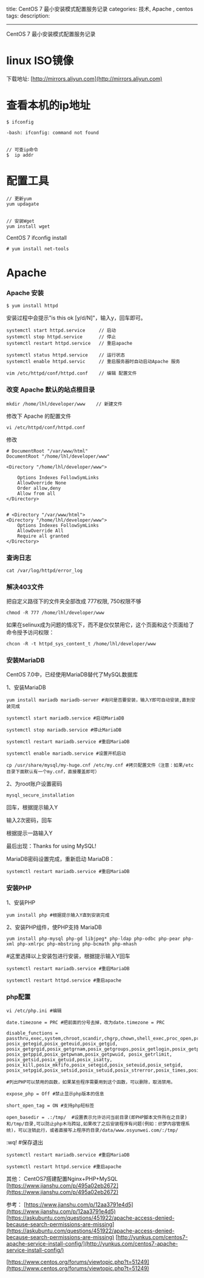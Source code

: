 title: CentOS 7 最小安装模式配置服务记录
categories: 技术, Apache , centos
tags: 
description:

---

CentOS 7 最小安装模式配置服务记录

# linux ISO镜像
下载地址: [http://mirrors.aliyun.com](http://mirrors.aliyun.com)




# 查看本机的ip地址

```
$ ifconfig

-bash: ifconfig: command not found


// 可查ip命令
$  ip addr

```

# 配置工具

```
// 更新yum
yum updagate


// 安装Wget
yum install wget
```

CentOS 7 ifconfig install

```
# yum install net-tools
```

# Apache 

### Apache 安装

```
$ yum install httpd
```

安装过程中会提示"is this ok [y/d/N]"，输入y，回车即可。

```
systemctl start httpd.service     // 启动
systemctl stop httpd.service      // 停止
systemctl restart httpd.service   // 重启apache

systemctl status httpd.service    // 运行状态
systemctl enable httpd.servic     // 重启服务器时自动启动Apache 服务

vim /etc/httpd/conf/httpd.conf    // 编辑 配置文件

```

### 改变 Apache 默认的站点根目录

```
mkdir /home/lhl/developer/www    // 新建文件

```

修改下 Apache 的配置文件

```
vi /etc/httpd/conf/httpd.conf
```

修改

```
# DocumentRoot "/var/www/html"
DocumentRoot "/home/lhl/developer/www"

<Directory "/home/lhl/developer/www">

    Options Indexes FollowSymLinks
    AllowOverride None
    Order allow,deny
    Allow from all
</Directory>


# <Directory "/var/www/html">
<Directory "/home/lhl/developer/www">
    Options Indexes FollowSymLinks
    AllowOverride All
    Require all granted
</Directory>
```

### 查询日志

```
cat /var/log/httpd/error_log
```

### 解决403文件

把自定义路径下的文件夹全部改成 777权限, 750权限不够

```
chmod -R 777 /home/lhl/developer/www
```

如果在selinux成为问题的情况下，而不是仅仅禁用它，这个页面和这个页面给了命令授予访问权限：
```
chcon -R -t httpd_sys_content_t /home/lhl/developer/www
```

### 安装MariaDB

CentOS 7.0中，已经使用MariaDB替代了MySQL数据库

1、安装MariaDB


```
yum install mariadb mariadb-server #询问是否要安装，输入Y即可自动安装,直到安装完成

systemctl start mariadb.service #启动MariaDB

systemctl stop mariadb.service #停止MariaDB

systemctl restart mariadb.service #重启MariaDB

systemctl enable mariadb.service #设置开机启动

cp /usr/share/mysql/my-huge.cnf /etc/my.cnf #拷贝配置文件（注意：如果/etc目录下面默认有一个my.cnf，直接覆盖即可）
```

2、为root账户设置密码


```
mysql_secure_installation
```
回车，根据提示输入Y

输入2次密码，回车

根据提示一路输入Y

最后出现：Thanks for using MySQL!

MariaDB密码设置完成，重新启动 MariaDB：
```
systemctl restart mariadb.service #重启MariaDB
```

### 安装PHP

1、安装PHP
```
yum install php #根据提示输入Y直到安装完成
```
2、安装PHP组件，使PHP支持 MariaDB
```
yum install php-mysql php-gd libjpeg* php-ldap php-odbc php-pear php-xml php-xmlrpc php-mbstring php-bcmath php-mhash
```
#这里选择以上安装包进行安装，根据提示输入Y回车
```
systemctl restart mariadb.service #重启MariaDB

systemctl restart httpd.service #重启apache
```

### php配置
```
vi /etc/php.ini #编辑

date.timezone = PRC #把前面的分号去掉，改为date.timezone = PRC

disable_functions = passthru,exec,system,chroot,scandir,chgrp,chown,shell_exec,proc_open,proc_get_status,ini_alter,ini_alter,ini_restore,dl,openlog,syslog,readlink,symlink,popepassthru,stream_socket_server,escapeshellcmd,dll,popen,disk_free_space,checkdnsrr,checkdnsrr,getservbyname,getservbyport,disk_total_space,posix_ctermid,posix_get_last_error,posix_getcwd, posix_getegid,posix_geteuid,posix_getgid, posix_getgrgid,posix_getgrnam,posix_getgroups,posix_getlogin,posix_getpgid,posix_getpgrp,posix_getpid, posix_getppid,posix_getpwnam,posix_getpwuid, posix_getrlimit, posix_getsid,posix_getuid,posix_isatty, posix_kill,posix_mkfifo,posix_setegid,posix_seteuid,posix_setgid, posix_setpgid,posix_setsid,posix_setuid,posix_strerror,posix_times,posix_ttyname,posix_uname

#列出PHP可以禁用的函数，如果某些程序需要用到这个函数，可以删除，取消禁用。

expose_php = Off #禁止显示php版本的信息

short_open_tag = ON #支持php短标签

open_basedir = .:/tmp/  #设置表示允许访问当前目录(即PHP脚本文件所在之目录)和/tmp/目录,可以防止php木马跨站,如果改了之后安装程序有问题(例如：织梦内容管理系统)，可以注销此行，或者直接写上程序的目录/data/www.osyunwei.com/:/tmp/
```
:wq! #保存退出
```
systemctl restart mariadb.service #重启MariaDB

systemctl restart httpd.service #重启apache
```

其他：
CentOS7搭建配置Nginx+PHP+MySQL
[https://www.jianshu.com/p/495a02eb2672](https://www.jianshu.com/p/495a02eb2672)


参考：
[https://www.jianshu.com/p/12aa3791e4d5](https://www.jianshu.com/p/12aa3791e4d5)
[https://askubuntu.com/questions/451922/apache-access-denied-because-search-permissions-are-missing](https://askubuntu.com/questions/451922/apache-access-denied-because-search-permissions-are-missing)
[http://yunkus.com/centos7-apache-service-install-config/](http://yunkus.com/centos7-apache-service-install-config/)

[https://www.centos.org/forums/viewtopic.php?t=51249](https://www.centos.org/forums/viewtopic.php?t=51249)